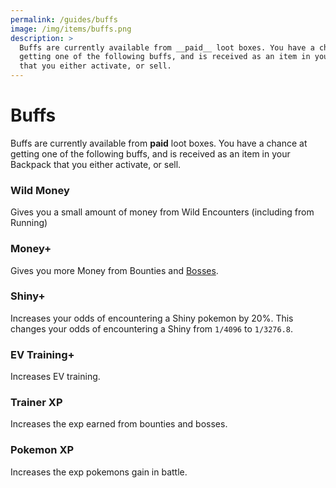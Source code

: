 ```yaml
---
permalink: /guides/buffs
image: /img/items/buffs.png
description: >
  Buffs are currently available from __paid__ loot boxes. You have a chance at
  getting one of the following buffs, and is received as an item in your Backpack
  that you either activate, or sell.
---
```


# Buffs

Buffs are currently available from __paid__ loot boxes. You have a chance at
getting one of the following buffs, and is received as an item in your Backpack
that you either activate, or sell.

### Wild Money

Gives you a small amount of money from Wild Encounters (including from Running)

### Money+

Gives you more Money from Bounties and [Bosses](/guides/bosses).

### Shiny+

Increases your odds of encountering a Shiny pokemon by 20%. This changes your
odds of encountering a Shiny from `1/4096` to `1/3276.8`.

### EV Training+

Increases EV training.

### Trainer XP

Increases the exp earned from bounties and bosses.

### Pokemon XP

Increases the exp pokemons gain in battle.
